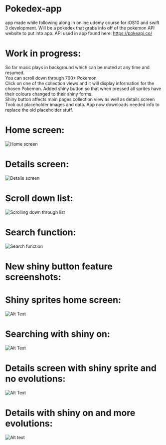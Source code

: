 # Pokedex-app
app made while following along in online udemy course for iOS10 and swift 3 development. Will be a pokedex that grabs info off of the pokemon API website to put into app. 
API used in app found here: https://pokeapi.co/  

# Work in progress:   
So far music plays in background which can be muted at any time and resumed.  
You can scroll down through 700+ Pokemon  
Click on one of the collection views and it will display information for the chosen Pokemon.
Added shiny button so that when pressed all sprites have their colours changed to their shiny forms.  
Shiny button affects main pages collection view as well as details screen  
Took out placeholder images and data. App now downloads needed info to replace the old placeholder stuff.




  
# Home screen:  

![Home screen](https://github.com/Brandon9721/Pokedex-app/blob/master/AppJustOpened.png)  

# Details screen:  

![Details screen](https://github.com/Brandon9721/Pokedex-app/blob/master/ViewInformation.png)  

# Scroll down list:  

![Scrolling down through list](https://github.com/Brandon9721/Pokedex-app/blob/master/ScrollDownListAndMusicPlayerShutoff.png)  

# Search function:  

![Search function](SearchFunction.png)  

  
# New shiny button feature screenshots:  

# Shiny sprites home screen:  

![Alt Text](https://github.com/Brandon9721/Pokedex-app/blob/master/ShinyHome.png)  

# Searching with shiny on:  

![Alt Text](https://github.com/Brandon9721/Pokedex-app/blob/master/ShinySearch.png)  

# Details screen with shiny sprite and no evolutions:  

![Alt Text](https://github.com/Brandon9721/Pokedex-app/blob/master/ShinyNoEvo.png)  

# Details with shiny on and more evolutions:  

![Alt text](https://github.com/Brandon9721/Pokedex-app/blob/master/ShinyWithEvo.png)

